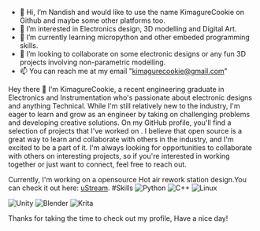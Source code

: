 - 👋 Hi, I’m Nandish and would like to use the name KimagureCookie on Github and maybe some other platforms too.
- 👀 I’m interested in Electronics design, 3D modelling and Digital Art.
- 🌱 I’m currently learning micropython and other embeded programming skills. 
- 💞️ I’m looking to collaborate on some electronic designs or any fun 3D projects involving non-parametric modelling.
- 📫 You can reach me at my email "kimagurecookie@gmail.com"


Hey there 👋
I'm KimagureCookie, a recent engineering graduate in Electronics and Instrumentation who's passionate about electronic designs and anything Technical. While I'm still relatively new to the industry, I'm eager to learn and grow as an engineer by taking on challenging problems and developing creative solutions.
On my GitHub profile, you'll find a selection of projects that I've worked on . I believe that open source is a great way to learn and collaborate with others in the industry, and I'm excited to be a part of it.
I'm always looking for opportunities to collaborate with others on interesting projects, so if you're interested in working together or just want to connect, feel free to reach out.

Currently, I'm working on a opensource Hot air rework station design.You can check it out here: [uStream](https://github.com/KimagureCookie/uStream). 
#Skills
![Python](https://img.shields.io/badge/-Python-3776AB?logo=python&logoColor=white&style=flat-square)
![C++](https://img.shields.io/badge/c++-%2300599C.svg?style=for-the-badge&logo=c%2B%2B&logoColor=white)
![Linux](https://img.shields.io/badge/Linux-FCC624?style=for-the-badge&logo=linux&logoColor=black)


![Unity](https://img.shields.io/badge/unity-%23000000.svg?style=for-the-badge&logo=unity&logoColor=white)
![Blender](https://img.shields.io/badge/blender-%23F5792A.svg?style=for-the-badge&logo=blender&logoColor=white)
![Krita](https://img.shields.io/badge/Krita-203759?style=for-the-badge&logo=krita&logoColor=EEF37B)


Thanks for taking the time to check out my profile, Have a nice day!


